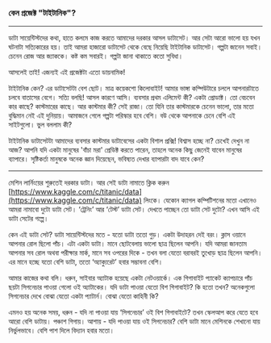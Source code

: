 ### কেন প্রজেক্ট "টাইটানিক"?

---

ডাটা সায়েন্টিস্টদের কথা, হাতে কলমে কাজ করতে আমাদের দরকার আসল ডাটাসেট। আর সেটা আরো ভালো হয় যখন ঘটনাটা সত্যিকারের হয়। তাই আমরা হাজারো ডাটাসেট থেকে বেছে নিয়েছি টাইটানিক ডাটাসেট। গল্পটা জানেন সবাই। চেনেন রোজ আর জ্যাককে। কষ্ট কম সবারই। গল্পটা জানা থাকাতে কতো সুবিধা।

আসলেই তাই! এজন্যই এই প্রজেক্টটা এতো ডায়নামিক!

টাইটানিক কেন? এর ডাটাসেটটা বেশ ছোট। মাত্র কয়েকশো কিলোবাইট! আমার ভাঙ্গা কম্পিউটারে চললে আপনারটাতে চলবে বাতাসের বেগে। সত্যি বলছি! আসল কারণে আসি। ব্যবসার প্রথম এলিমেন্ট কী? একটা প্রোডাক্ট। তো বেচবেন কার কাছে? কাস্টমারের কাছে। আর কাস্টমার কী? সেই রাজা। তো যিনি তার কাস্টমারকে চেনেন ভালো, তার মতো বুদ্ধিমান নেই এই দুনিয়ায়। আমাজনে গেলে গল্পটা পরিস্কার হবে বেশি। বউ থেকে আপনাকে চেনে বেশি এই সাইটগুলো। ভুল বললাম কী?

টাইটানিক ডাটাসেটটা আমাদের ব্যবসার কাস্টমার ডাটাবেসের একটা বিশাল প্রক্সি! বিশ্বাস হচ্ছে না? চেখেই দেখুন না আজ? আপনি যদি একটা মানুষের 'বাঁচা মরা' প্রেডিক্ট করতে পারেন, তাহলে অনেক কিছু জেনেই যাবেন মানুষের ব্যাপারে। সৃষ্টিকর্তা মানুষকে অনেক জ্ঞান দিয়েছেন, ভবিষ্যত দেখার ব্যাপারটা বাদ যাবে কেন?

---

মেশিন লার্নিংয়ের শুরুতেই দরকার ডাটা। আর সেই ডাটা নামাতে ক্লিক করুন [https://www.kaggle.com/c/titanic/data](https://www.kaggle.com/c/titanic/data) লিংকে। যেকোন ক্যাগল কম্পিটিশনের মতো এখানেও আমরা নামাবো দুটো ডাটা সেট। ‘ট্রেনিং’ আর ‘টেস্ট’ ডাটা সেট। দেখতে পাচ্ছেন তো ডাটা সেট দুটো? এখন আসি এই ডাটা সেটের গল্পে।

কেন এই ডাটা সেট? ডাটা সায়েন্টিস্টদের মতে - যতো ডাটা ততো গুড়। একটা উদাহরন দেই বরং। ক্লাস ওয়ানে আপনার রোল ছিলো পাঁচ। এটা একটা ডাটা। মানে ছোটবেলায় ভালো ছাত্র ছিলেন আপনি। যদি আমরা জানতাম আপনার সব রোল অথবা পরীক্ষার মার্ক, মানে সব ওপরের দিকে - তখন বলা যেতো বরাবরই তুখোড় ছাত্র ছিলেন আপনি। এর মানে হচ্ছে যতো বেশি ডাটা, ততো ‘অ্যাক্যুরেট’ হবার সম্ভাবনা বেশি।

আমার কাজের কথা বলি। ধরুন, সাইবার অ্যাটাক হয়েছে একটা নেটওয়ার্কে। এক গিগাবাইট প্যাকেট ক্যাপচারে পাঁচ ছয়টা সিগনেচার পাওয়া গেলো ওই অ্যাটাকের। যদি ডাটা পাওয়া যেতো বিশ গিগাবাইট? কি হতো তখন? অনেকগুলো সিগনেচার দেখে বোঝা যেতো একটা প্যাটার্ন। বোঝা যেতো কাহিনী কি?

এমনও হয় অনেক সময়, ধরুন - যদি না পাওয়া যায় ‘সিগনেচার’ ওই বিশ গিগাবাইটে? তখন স্কেলআপ করে যেতে হবে আরো বেশি ডাটায়। পঞ্চাশ গিগায়। আশায় - যদি পাওয়া যায় ওই সিগনেচার? বেশি ডাটা মানে মেশিনকে শেখানো যায় নির্ভুলভাবে। বেশি পাশ দিলে বিদ্যান হবার মতো।

